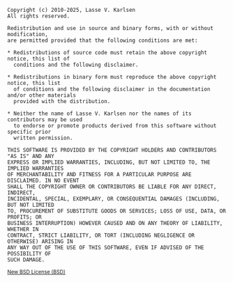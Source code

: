     Copyright (c) 2010-2025, Lasse V. Karlsen
    All rights reserved.

    Redistribution and use in source and binary forms, with or without modification,
    are permitted provided that the following conditions are met:

    * Redistributions of source code must retain the above copyright notice, this list of
      conditions and the following disclaimer.

    * Redistributions in binary form must reproduce the above copyright notice, this list
      of conditions and the following disclaimer in the documentation and/or other materials
      provided with the distribution.

    * Neither the name of Lasse V. Karlsen nor the names of its contributors may be used
      to endorse or promote products derived from this software without specific prior
      written permission.

    THIS SOFTWARE IS PROVIDED BY THE COPYRIGHT HOLDERS AND CONTRIBUTORS "AS IS" AND ANY
    EXPRESS OR IMPLIED WARRANTIES, INCLUDING, BUT NOT LIMITED TO, THE IMPLIED WARRANTIES
    OF MERCHANTABILITY AND FITNESS FOR A PARTICULAR PURPOSE ARE DISCLAIMED. IN NO EVENT
    SHALL THE COPYRIGHT OWNER OR CONTRIBUTORS BE LIABLE FOR ANY DIRECT, INDIRECT,
    INCIDENTAL, SPECIAL, EXEMPLARY, OR CONSEQUENTIAL DAMAGES (INCLUDING, BUT NOT LIMITED
    TO, PROCUREMENT OF SUBSTITUTE GOODS OR SERVICES; LOSS OF USE, DATA, OR PROFITS; OR
    BUSINESS INTERRUPTION) HOWEVER CAUSED AND ON ANY THEORY OF LIABILITY, WHETHER IN
    CONTRACT, STRICT LIABILITY, OR TORT (INCLUDING NEGLIGENCE OR OTHERWISE) ARISING IN
    ANY WAY OUT OF THE USE OF THIS SOFTWARE, EVEN IF ADVISED OF THE POSSIBILITY OF
    SUCH DAMAGE.

<small>[New BSD License (BSD)][1]</small>


  [1]: http://en.wikipedia.org/wiki/BSD_licenses#3-clause_license_.28.22New_BSD_License.22_or_.22Modified_BSD_License.22.29